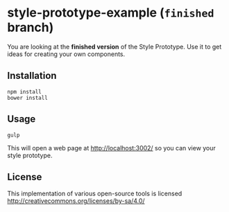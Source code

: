 # style-prototype-example (`finished` branch)

You are looking at the **finished version** of the Style Prototype. Use it to get ideas for creating your own components.

## Installation

```
npm install
bower install
```

## Usage

```
gulp
```

This will open a web page at [http://localhost:3002/](http://localhost:3002/) so you can view your style prototype.

## License

This implementation of various open-source tools is licensed http://creativecommons.org/licenses/by-sa/4.0/
